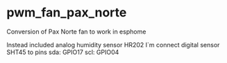# pwm_fan_pax_norte
Conversion of Pax Norte fan to work in esphome


Instead included analog humidity sensor HR202 I`m connect digital sensor SHT45 to pins sda: GPIO17 scl: GPIO04

